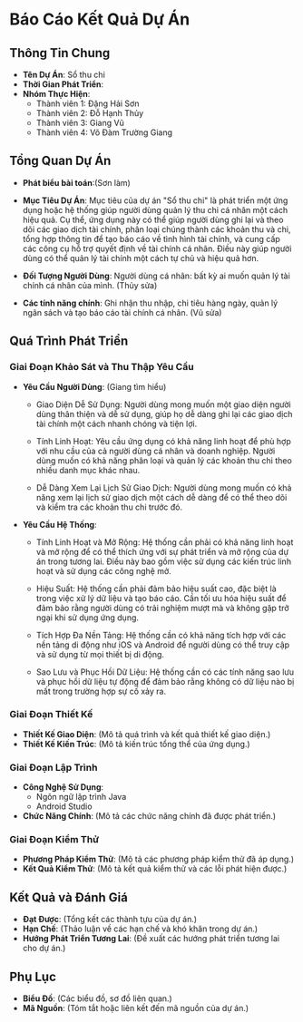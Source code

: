 
# Báo Cáo Kết Quả Dự Án

## Thông Tin Chung
- **Tên Dự Án**: Sổ thu chi
- **Thời Gian Phát Triển**: 
- **Nhóm Thực Hiện**:
  - Thành viên 1: Đặng Hải Sơn
  - Thành viên 2: Đỗ Hạnh Thủy
  - Thành viên 3: Giang Vũ
  - Thành viên 4: Võ Đàm Trường Giang

## Tổng Quan Dự Án
- **Phát biểu bài toán**:(Sơn làm)
- **Mục Tiêu Dự Án**: Mục tiêu của dự án "Sổ thu chi" là phát triển một ứng dụng hoặc hệ thống giúp người dùng quản lý thu chi cá nhân một cách hiệu quả. Cụ thể, ứng dụng này có thể giúp người dùng ghi lại và theo dõi các giao dịch tài chính, phân loại chúng thành các khoản thu và chi, tổng hợp thông tin để tạo báo cáo về tình hình tài chính, và cung cấp các công cụ hỗ trợ quyết định về tài chính cá nhân. Điều này giúp người dùng có thể quản lý tài chính một cách tự chủ và hiệu quả hơn.
  
- **Đối Tượng Người Dùng**: Người dùng cá nhân: bất kỳ ai muốn quản lý tài chính cá nhân của mình. (Thủy sửa)

- **Các tính năng chính**: Ghi nhận thu nhập, chi tiêu hàng ngày, quản lý ngân sách và tạo báo cáo tài chính cá nhân. (Vũ sửa)
## Quá Trình Phát Triển
### Giai Đoạn Khảo Sát và Thu Thập Yêu Cầu
- **Yêu Cầu Người Dùng**: (Giang tìm hiểu)
  - Giao Diện Dễ Sử Dụng: Người dùng mong muốn một giao diện người dùng thân thiện và dễ sử dụng, giúp họ dễ dàng ghi lại các giao dịch tài chính một cách nhanh chóng và tiện lợi.

  - Tính Linh Hoạt: Yêu cầu ứng dụng có khả năng linh hoạt để phù hợp với nhu cầu của cả người dùng cá nhân và doanh nghiệp. Người dùng muốn có khả năng phân loại và quản lý các khoản thu chi theo nhiều danh mục khác nhau.
    
  - Dễ Dàng Xem Lại Lịch Sử Giao Dịch: Người dùng mong muốn có khả năng xem lại lịch sử giao dịch một cách dễ dàng để có thể theo dõi và kiểm tra các khoản thu chi trước đó.


- **Yêu Cầu Hệ Thống**:
  - Tính Linh Hoạt và Mở Rộng: Hệ thống cần phải có khả năng linh hoạt và mở rộng để có thể thích ứng với sự phát triển và mở rộng của dự án trong tương lai. Điều này bao gồm việc sử dụng các kiến trúc linh hoạt và sử dụng các công nghệ mở.

  - Hiệu Suất: Hệ thống cần phải đảm bảo hiệu suất cao, đặc biệt là trong việc xử lý dữ liệu và tạo báo cáo. Cần tối ưu hóa hiệu suất để đảm bảo rằng người dùng có trải nghiệm mượt mà và không gặp trở ngại khi sử dụng ứng dụng.

  - Tích Hợp Đa Nền Tảng: Hệ thống cần có khả năng tích hợp với các nền tảng di động như iOS và Android để người dùng có thể truy cập và sử dụng từ mọi thiết bị di động.

  - Sao Lưu và Phục Hồi Dữ Liệu: Hệ thống cần có các tính năng sao lưu và phục hồi dữ liệu tự động để đảm bảo rằng không có dữ liệu nào bị mất trong trường hợp sự cố xảy ra. 

### Giai Đoạn Thiết Kế
- **Thiết Kế Giao Diện**:
  (Mô tả quá trình và kết quả thiết kế giao diện.)
- **Thiết Kế Kiến Trúc**:
  (Mô tả kiến trúc tổng thể của ứng dụng.)

### Giai Đoạn Lập Trình
- **Công Nghệ Sử Dụng**:
  - Ngôn ngữ lập trình Java
  - Android Studio
- **Chức Năng Chính**:
  (Mô tả các chức năng chính đã được phát triển.)

### Giai Đoạn Kiểm Thử
- **Phương Pháp Kiểm Thử**:
  (Mô tả các phương pháp kiểm thử đã áp dụng.)
- **Kết Quả Kiểm Thử**:
  (Mô tả kết quả kiểm thử và các lỗi phát hiện được.)

## Kết Quả và Đánh Giá
- **Đạt Được**:
  (Tổng kết các thành tựu của dự án.)
- **Hạn Chế**:
  (Thảo luận về các hạn chế và khó khăn trong dự án.)
- **Hướng Phát Triển Tương Lai**:
  (Đề xuất các hướng phát triển tương lai cho dự án.)

## Phụ Lục
- **Biểu Đồ**:
  (Các biểu đồ, sơ đồ liên quan.)
- **Mã Nguồn**:
  (Tóm tắt hoặc liên kết đến mã nguồn của dự án.)
